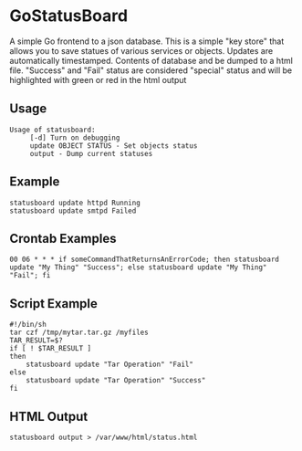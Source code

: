 GoStatusBoard
=============

A simple Go frontend to a json database. This is a simple "key store" that allows you to save statues of various services or objects.  Updates are automatically timestamped.  Contents of database and be dumped to a html file.  "Success" and "Fail" status are considered "special" status and will be highlighted with green or red in the html output

Usage
-----

    Usage of statusboard:
         [-d] Turn on debugging
         update OBJECT STATUS - Set objects status
         output - Dump current statuses

Example
-------
    statusboard update httpd Running
    statusboard update smtpd Failed

Crontab Examples
----------------
    00 06 * * * if someCommandThatReturnsAnErrorCode; then statusboard update "My Thing" "Success"; else statusboard update "My Thing" "Fail"; fi

Script Example
--------------
```shell
#!/bin/sh
tar czf /tmp/mytar.tar.gz /myfiles
TAR_RESULT=$?
if [ ! $TAR_RESULT ]
then
	statusboard update "Tar Operation" "Fail"
else
	statusboard update "Tar Operation" "Success"
fi
```

HTML Output
-----------
    statusboard output > /var/www/html/status.html
